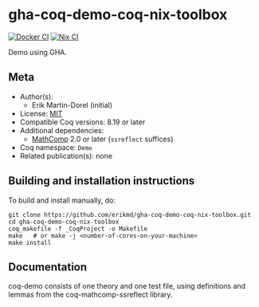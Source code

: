 <!---
This file was generated from `meta.yml`, please do not edit manually.
Follow the instructions on https://github.com/coq-community/templates to regenerate.
--->
# gha-coq-demo-coq-nix-toolbox

[![Docker CI][docker-action-shield]][docker-action-link]
[![Nix CI][nix-action-shield]][nix-action-link]

[docker-action-shield]: https://github.com/erikmd/gha-coq-demo-coq-nix-toolbox/actions/workflows/docker-action.yml/badge.svg?branch=master
[docker-action-link]: https://github.com/erikmd/gha-coq-demo-coq-nix-toolbox/actions/workflows/docker-action.yml

[nix-action-shield]: https://github.com/erikmd/gha-coq-demo-coq-nix-toolbox/actions/workflows/nix-action.yml/badge.svg?branch=master
[nix-action-link]: https://github.com/erikmd/gha-coq-demo-coq-nix-toolbox/actions/workflows/nix-action.yml




Demo using GHA.

## Meta

- Author(s):
  - Erik Martin-Dorel (initial)
- License: [MIT](LICENSE)
- Compatible Coq versions: 8.19 or later
- Additional dependencies:
  - [MathComp](https://math-comp.github.io) 2.0 or later (`ssreflect` suffices)
- Coq namespace: `Demo`
- Related publication(s): none

## Building and installation instructions

To build and install manually, do:
``` shell
git clone https://github.com/erikmd/gha-coq-demo-coq-nix-toolbox.git
cd gha-coq-demo-coq-nix-toolbox
coq_makefile -f _CoqProject -o Makefile
make   # or make -j <number-of-cores-on-your-machine>
make install
```

## Documentation

coq-demo consists of one theory and one test file, using definitions
and lemmas from the coq-mathcomp-ssreflect library.
